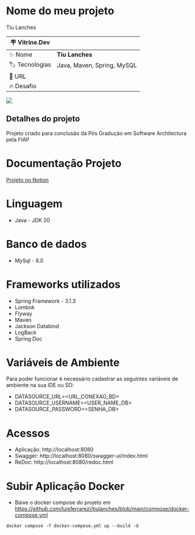 # Nome do meu projeto

Tiu Lanches

| :placard: Vitrine.Dev |     |
| -------------  | --- |
| :sparkles: Nome        | **Tiu Lanches**
| :label: Tecnologias | Java, Maven, Spring, MySQL 
| :rocket: URL         | 
| :fire: Desafio     | 

<!-- Inserir imagem com a #vitrinedev ao final do link -->
![](https://www.notion.so/image/https%3A%2F%2Fimagens.jotaja.com%2Fempresa%2Ffcf91c6a-1626-4412-b5d0-845c777d5611.jpg?table=block&id=818bd35f-516d-459d-9525-f3bc2f7c2af6&spaceId=62941c71-5c2d-41d6-8c4f-a5f5b14de56c&width=2000&userId=06b981be-eaf4-4de6-9a12-a77aa351d285&cache=v2#vitrinedev)

## Detalhes do projeto
Projeto criado para conclusão da Pós Gradução em Software Architectura pela FIAP

# Documentação Projeto
[Projeto no Notion](https://luisferrarezi.notion.site/Tiu-Lanches-818bd35f516d459d9525f3bc2f7c2af6)

# Linguagem
- Java - JDK 20

# Banco de dados
- MySql - 8.0

# Frameworks utilizados 
- Spring Framework - 3.1.3
- Lombok
- Flyway
- Maven 
- Jackson Databind
- LogBack
- Spring Doc

# Variáveis de Ambiente
Para poder funcionar é necessário cadastrar as seguintes variáveis de ambiente na sua IDE ou SO:
- DATASOURCE_URL=<URL_CONEXAO_BD> 
- DATASOURCE_USERNAME=<USER_NAME_DB> 
- DATASOURCE_PASSWORD=<SENHA_DB>

# Acessos 
- Aplicação: http://localhost:8080
- Swagger: http://localhost:8080/swagger-ui/index.html
- ReDoc: http://localhost:8080/redoc.html

# Subir Aplicação Docker
- Baixe o docker compose do projeto em https://github.com/luisferrarezi/tiulanches/blob/main/compose/docker-compose.yml

~~~Execute
docker compose -f docker-compose.yml up --build -d
~~~
